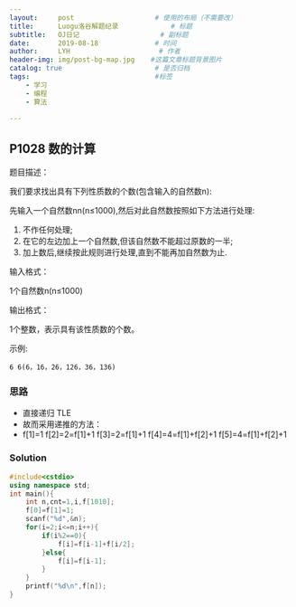 ```yaml
---
layout:     post                    # 使用的布局（不需要改）
title:      Luogu洛谷解题纪录	           	# 标题 
subtitle:   OJ日记					# 副标题
date:       2019-08-18              # 时间
author:     LYH                      # 作者
header-img: img/post-bg-map.jpg    #这篇文章标题背景图片
catalog: true                       # 是否归档
tags:                               #标签
    - 学习
    - 编程
    - 算法

---
```


## P1028 数的计算

题目描述：

我们要求找出具有下列性质数的个数(包含输入的自然数n):

先输入一个自然数nn(n≤1000),然后对此自然数按照如下方法进行处理:

1. 不作任何处理;
2. 在它的左边加上一个自然数,但该自然数不能超过原数的一半;
3. 加上数后,继续按此规则进行处理,直到不能再加自然数为止.

输入格式：

1个自然数n(n≤1000)

输出格式：

1个整数，表示具有该性质数的个数。

示例:

```
6 6(6，16，26，126，36，136)
```

### 思路

* 直接递归 TLE
* 故而采用递推的方法：
* f[1]=1
  f[2]=2=f[1]+1
  f[3]=2=f[1]+1
  f[4]=4=f[1]+f[2]+1
  f[5]=4=f[1]+f[2]+1


### Solution

```c++
#include<cstdio>
using namespace std;
int main(){
    int n,cnt=1,i,f[1010];
    f[0]=f[1]=1;
    scanf("%d",&n);
    for(i=2;i<=n;i++){
        if(i%2==0){
            f[i]=f[i-1]+f[i/2];
        }else{
            f[i]=f[i-1];
        }
    }
    printf("%d\n",f[n]);
}
```


